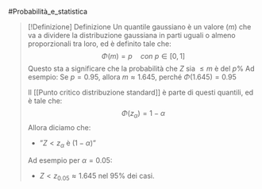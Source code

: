 #Probabilità_e_statistica 

>[!Definizione]  Definizione
>Un quantile gaussiano è un valore ($m$) che va a dividere la distribuzione gaussiana in parti uguali o almeno proporzionali tra loro, ed è definito tale che:
>$$\Phi(m)=p\quad con\  p\in[0,1]$$
>Questo sta a significare che la probabilità che $Z$ sia $\leq m$ è del $p\%$
>Ad esempio:
>Se $p=0.95$, allora $m\approx 1.645$, perché $\Phi(1.645)=0.95$
>
>Il [[Punto critico distribuzione standard]] è parte di questi quantili, ed è tale che:
>$$\Phi(z_{\alpha})=1-\alpha$$
>Allora diciamo che:
>- ”$Z<z_{\alpha}$ è $(1-\alpha)$”
>
>Ad esempio per $\alpha=0.05$:
>- $Z<z_{0.05}\approx 1.645$ nel $95\%$ dei casi.





